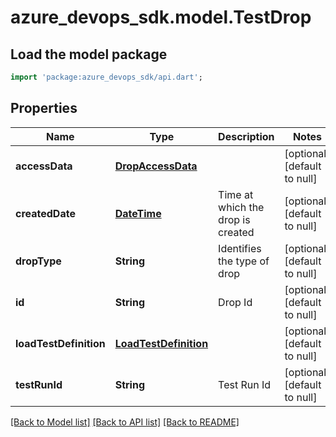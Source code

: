 # azure_devops_sdk.model.TestDrop

## Load the model package
```dart
import 'package:azure_devops_sdk/api.dart';
```

## Properties
Name | Type | Description | Notes
------------ | ------------- | ------------- | -------------
**accessData** | [**DropAccessData**](DropAccessData.md) |  | [optional] [default to null]
**createdDate** | [**DateTime**](DateTime.md) | Time at which the drop is created | [optional] [default to null]
**dropType** | **String** | Identifies the type of drop | [optional] [default to null]
**id** | **String** | Drop Id | [optional] [default to null]
**loadTestDefinition** | [**LoadTestDefinition**](LoadTestDefinition.md) |  | [optional] [default to null]
**testRunId** | **String** | Test Run Id | [optional] [default to null]

[[Back to Model list]](../README.md#documentation-for-models) [[Back to API list]](../README.md#documentation-for-api-endpoints) [[Back to README]](../README.md)


